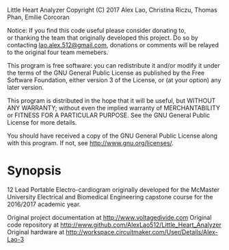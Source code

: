 Little Heart Analyzer
Copyright (C) 2017 Alex Lao, Christina Riczu, Thomas Phan, Emilie Corcoran

Notice: If you find this code useful please consider donating to,  
        or thanking the team that originally developed this project. 
        Do so by contacting lao.alex.512@gmail.com, donations or comments
        will be relayed to the original four team memebers. 

This program is free software: you can redistribute it and/or modify
it under the terms of the GNU General Public License as published by
the Free Software Foundation, either version 3 of the License, or
(at your option) any later version.

This program is distributed in the hope that it will be useful,
but WITHOUT ANY WARRANTY; without even the implied warranty of
MERCHANTABILITY or FITNESS FOR A PARTICULAR PURPOSE.  See the
GNU General Public License for more details.

You should have received a copy of the GNU General Public License
along with this program.  If not, see <http://www.gnu.org/licenses/>.

# Synopsis
12 Lead Portable Electro-cardiogram originally developed for the McMaster University Electrical and Biomedical Engineering capstone course for the 2016/2017 academic year. 

Original project documentation at http://www.voltagedivide.com
Original code repository at http://www.github.com/AlexLao512/Little_Heart_Analyzer
Original hardware at http://workspace.circuitmaker.com/User/Details/Alex-Lao-3